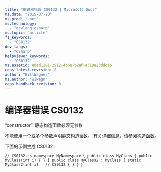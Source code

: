 ```yaml
---
title: "编译器错误 CS0132 | Microsoft Docs"
ms.date: "2015-07-20"
ms.prod: ".net"
ms.technology: 
  - "devlang-csharp"
ms.topic: "article"
f1_keywords: 
  - "CS0132"
dev_langs: 
  - "CSharp"
helpviewer_keywords: 
  - "CS0132"
ms.assetid: e8ad1281-2912-4b6a-b2af-a319a23ddd16
caps.latest.revision: 8
author: "BillWagner"
ms.author: "wiwagn"
caps.handback.revision: 8
---
```

# 编译器错误 CS0132
“constructor”: 静态构造函数必须无参数  
  
 不能使用一个或多个参数声明[静态](../../csharp/language-reference/keywords/static.md)构造函数。 有关详细信息，请参阅[构造函数](../../csharp/programming-guide/classes-and-structs/constructors.md)。  
  
 下面的示例生成 CS0132：  
  
```  
// CS0132.cs namespace MyNamespace { public class MyClass { public MyClass(int i) { } } public class MyClass2 : MyClass { static MyClass2(int i)   // CS0132 { } } }  
```